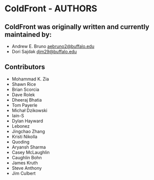 # ColdFront - AUTHORS

## ColdFront was originally written and currently maintained by:

- Andrew E. Bruno <aebruno2@buffalo.edu>
- Dori Sajdak <djm29@buffalo.edu>

## Contributors

- Mohammad K. Zia
- Shawn Rice
- Brian Scorcia
- Dave Rolek
- Dheeraj Bhatia
- Tom Payerle
- Michał Dzikowski
- Iain-S
- Dylan Hayward
- Lebonez
- Jingchao Zhang
- Kristi Nikolla
- Quoding
- Aryansh Sharma
- Casey McLaughlin
- Caughlin Bohn
- James Kruth
- Steve Anthony
- Jim Culbert
